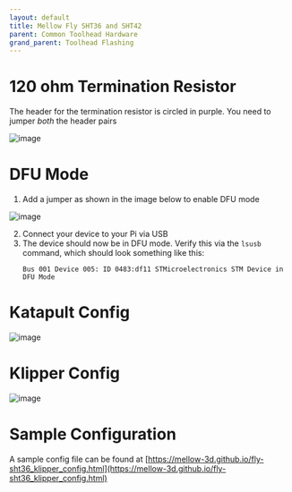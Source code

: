 ```yaml
---
layout: default 
title: Mellow Fly SHT36 and SHT42
parent: Common Toolhead Hardware
grand_parent: Toolhead Flashing
---
```


# 120 ohm Termination Resistor

The header for the termination resistor is circled in purple. You need to jumper *both* the header pairs

![image](https://github.com/Esoterical/voron_canbus/assets/124253477/b546bbc3-60c3-459e-b309-4e2d007bfbc7)


# DFU Mode
1.  Add a jumper as shown in the image below to enable DFU mode
  
  ![image](https://github.com/Esoterical/voron_canbus/assets/124253477/0420edcd-512f-4f11-9353-5d8f3fc90e1f)

2. Connect your device to your Pi via USB
3. The device should now be in DFU mode. Verify this via the `lsusb` command, which should look something like this:
    ```
    Bus 001 Device 005: ID 0483:df11 STMicroelectronics STM Device in DFU Mode
    ```

# Katapult Config

![image](https://user-images.githubusercontent.com/124253477/228767194-0ee2d789-13b2-44f4-99aa-f0a7f750c99c.png)

# Klipper Config

![image](https://user-images.githubusercontent.com/124253477/221396323-83dd84e5-b661-4472-8074-ea45aa19dced.png)


# Sample Configuration

A sample config file can be found at [https://mellow-3d.github.io/fly-sht36_klipper_config.html](https://mellow-3d.github.io/fly-sht36_klipper_config.html)
